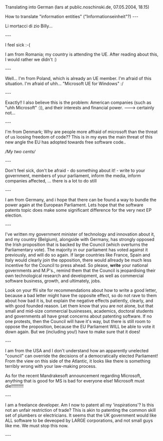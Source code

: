 Translating into German (lars at public.noschinski.de, 07.05.2004,
18.15)

How to translate \"information entities\" (\"Informationseinheit\"?)
\-\--

Li mortacci di zio Billy\...

\-\--

I feel sick :-(

I am from Romania; my country is attending the UE. After reading about
this, I would rather we didn\'t :)

\-\--

Well\... I\'m from Poland, which is already an UE member. I\'m afraid of
this situation. I\'m afraid of uhh\... \"Microsoft UE for Windows\" :/

\-\--

Exactly!! I also believe this is the problem: American companies (such
as \"uhh Microsoft\" :)), and their interests and financial power.
\-\--\> certainly not\...

\-\--

I\'m from Denmark; Why are people more affraid of microsoft than the
threat of us loosing freedom of code?? This is in my eyes the main
threat of this new angle the EU has adopted towards free software code..

*/My two cents/*

\-\--

Don\'t feel sick, don\'t be afraid - do something about it! - write to
your government, members of your parliament, inform the media, inform
companies affected, \... there is a lot to do still

\-\--

I am from Germany, and i hope that there can be found a way to bundle
the power again at the European Parliament. Lets hope that the software
patents topic does make some significant difference for the very next EP
election.

\-\--

I\'ve written my government minister of technology and innovation about
it, and my country (Belgium), alongside with Germany, has strongly
opposed the Irish proposition that is backed by the Council (which
overturns the Parliamentary vote). The majority in our parliament has
voted against it previously, and will do so again. If large countries
like France, Spain and Italy would clearly join the opposition, there
would allready be much less incentive for the Council to press ahead. So
please, **write** your national governments and M.P\'s., remind them
that the Council is jeopardising their own technological research and
development, as well as commercial software business, growth, and
ultimately, jobs.

Look on your ffii site for recommendations about how to write a good
letter, because a bad letter might have the opposite effect, so do not
rave to them about how bad it is, but explain the negative effects
patiently, clearly, and with good founded reason. Let them know that you
are not alone, but that small and mid-size commercial businesses,
academics, doctoral students and governments all have great concerns
about patenting software. If no one protests, then the Council will have
it\'s way, but there is still room to oppose the proposition, because
the EU Parliament WILL be able to vote it down again. But we (including
you!) have to make sure that it does!

\-\--

I am from the USA and I don\'t understand how an apparently unelected
\"council\" can override the decisions of a democratically elected
Parliament! From the view on this side of the Atlantic, it looks like
there is something terribly wrong with your law-making process.

As for the recent Mandrakesoft announcement regarding Microsoft,
anything that is good for MS is bad for everyone else! Microsoft must
die!!!!!!!!!!

\-\--

I am a freelance developer. Am I now to patent all my \'inspirations\'?
Is this not an unfair restriction of trade? This is akin to patenting
the common skill set of plumbers or electricians. It seems that the UK
government would like ALL software to be deveoped by LARGE corporations,
and not small guys like me. We must stop this now.

\-\--
